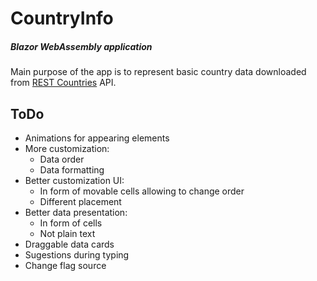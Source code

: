 # CountryInfo
##### Blazor WebAssembly application
Main purpose of the app is to represent basic country data downloaded from [REST Countries](https://restcountries.eu) API.
## ToDo
- Animations for appearing elements
- More customization:
  - Data order
  - Data formatting
- Better customization UI:
  - In form of movable cells allowing to change order
  - Different placement
- Better data presentation:
  - In form of cells
  - Not plain text
- Draggable data cards
- Sugestions during typing
- Change flag source
